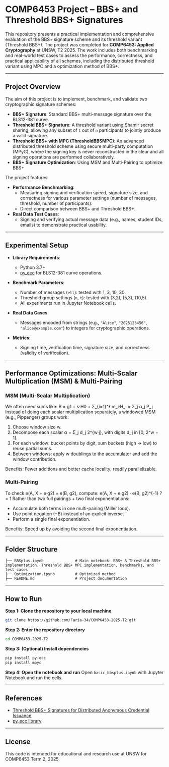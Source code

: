 # COMP6453 Project – BBS+ and Threshold BBS+ Signatures

This repository presents a practical implementation and comprehensive evaluation of the BBS+ signature scheme and its threshold variant (Threshold BBS+). The project was completed for **COMP6453: Applied Cryptography** at UNSW, T2 2025. The work includes both benchmarking and real-world test cases to assess the performance, correctness, and practical applicability of all schemes, including the distributed threshold variant using MPC and a optimization method of BBS+.

---

## Project Overview

The aim of this project is to implement, benchmark, and validate two cryptographic signature schemes:

- **BBS+ Signature**: Standard BBS+ multi-message signature over the BLS12-381 curve.
- **Threshold BBS+ Signature**: A threshold variant using Shamir secret sharing, allowing any subset of `t` out of `n` participants to jointly produce a valid signature.
- **Threshold BBS+ with MPC (ThresholdBBSMPC)**: An advanced distributed threshold scheme using secure multi-party computation (MPyC), where the signing key is never reconstructed in the clear and all signing operations are performed collaboratively.
- **BBS+ Signature Optimization**: Using MSM and Multi-Pairing to optimize BBS+

The project features:

- **Performance Benchmarking**: 
  - Measuring signing and verification speed, signature size, and correctness for various parameter settings (number of messages, threshold, number of participants).
  - Direct comparison between BBS+ and Threshold BBS+.
- **Real Data Test Cases**: 
  - Signing and verifying actual message data (e.g., names, student IDs, emails) to demonstrate practical usability.

---

## Experimental Setup

- **Library Requirements**:
  - Python 3.7+
  - [py_ecc](https://github.com/ethereum/py_ecc) for BLS12-381 curve operations.

- **Benchmark Parameters**:
  - Number of messages (`ell`): tested with 1, 3, 10, 30.
  - Threshold group settings (`n`, `t`): tested with (3,2), (5,3), (10,5).
  - All experiments run in Jupyter Notebook cells.

- **Real Data Cases**:
  - Messages encoded from strings (e.g., `"Alice"`, `"2025123456"`, `"alice@example.com"`) to integers for cryptographic operations.

- **Metrics**:
  - Signing time, verification time, signature size, and correctness (validity of verification).

---


## Performance Optimizations: Multi-Scalar Multiplication (MSM) & Multi-Pairing

### MSM (Multi-Scalar Multiplication)
We often need sums like:
B = g1 + s·H0 + Σ_{i=1}^ℓ m_i·H_i  = Σ_j α_j P_j
Instead of doing each scalar multiplication separately, a windowed MSM (e.g., Pippenger) groups work:

1. Choose window size w.
2. Decompose each scalar α = Σ_j d_j 2^{w·j}, with digits d_j in [0, 2^w − 1].
3. For each window: bucket points by digit, sum buckets (high → low) to reuse partial sums.
4. Between windows: apply w doublings to the accumulator and add the window contribution.

Benefits: Fewer additions and better cache locality; readily parallelizable.

### Multi-Pairing
To check e(A, X + e·g2) = e(B, g2), compute:
e(A, X + e·g2) · e(B, g2)^{-1} ?= 1
Rather than two full pairings + two final exponentiations:
- Accumulate both terms in one multi-pairing (Miller loop).
- Use point negation (−B) instead of an explicit inverse.
- Perform a single final exponentiation.

Benefits: Speed up by avoiding the second final exponentiation.

---

## Folder Structure

```
├── BBSplus.ipynb              # Main notebook: BBS+ & Threshold BBS+ implementation, Threshold BBS+ MPC implementation, benchmarks, and test cases
├── Optimization.ipynb         # Optimized method
├── README.md                  # Project documentation
```

---

## How to Run


**Step 1: Clone the repository to your local machine**
```bash
git clone https://github.com/Faria-34/COMP6453-2025-T2.git
```

**Step 2: Enter the repository directory**
```bash
cd COMP6453-2025-T2
```

**Step 3: (Optional) Install dependencies**
```bash
pip install py-ecc
pip install mpyc
```

**Step 4: Open the notebook and run**
Open `basic_bbsplus.ipynb` with Jupyter Notebook and run the cells.

---




## References

- [Threshold BBS+ Signatures for Distributed Anonymous Credential Issuance](https://eprint.iacr.org/2023/602)
- [py_ecc library](https://github.com/ethereum/py_ecc)

---

## License

This code is intended for educational and research use at UNSW for COMP6453 Term 2, 2025.
